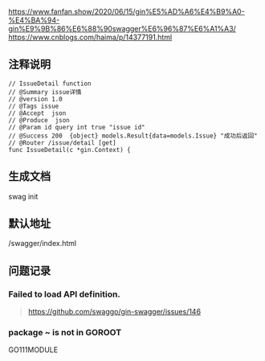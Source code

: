 https://www.fanfan.show/2020/06/15/gin%E5%AD%A6%E4%B9%A0-%E4%BA%94-gin%E9%9B%86%E6%88%90swagger%E6%96%87%E6%A1%A3/
https://www.cnblogs.com/haima/p/14377191.html

## 注释说明
```
// IssueDetail function
// @Summary issue详情
// @version 1.0
// @Tags issue
// @Accept  json
// @Produce  json
// @Param id query int true "issue id"
// @Success 200  {object} models.Result{data=models.Issue} "成功后返回"
// @Router /issue/detail [get]
func IssueDetail(c *gin.Context) {
```
## 生成文档
swag init
## 默认地址
/swagger/index.html
## 问题记录
### Failed to load API definition.
> https://github.com/swaggo/gin-swagger/issues/146

### package ~ is not in GOROOT
GO111MODULE 

